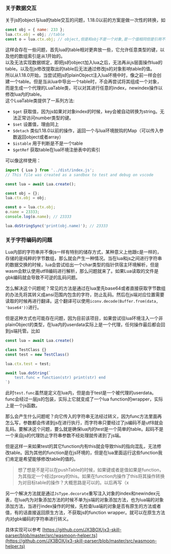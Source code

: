### 关于数据交互

关于js的object与lua的table交互的问题，1.18.0以前的方案是做一次性的转换，如

```js
const obj = { name: 233 };
lua.ctx.obj = obj; //table
const o = lua.ctx.obj; // object,但是和obj不是一个对象,是一个值相同但是引用不同的新对象。
```

这样会存在一些问题，首先lua的table相对更奔放一些，它允许任意类型的键，以及他的数组索引是从1开始的。  
以及无法实现数据绑定，即把js的object加入lua之后，无法再从js层面操作lua的table。以及在js修改提取出的table后无法通过修改js的对象影响table的值。  
所以从1.18.0开始，当尝试把js的plainObject注入lua环境中时，像之前一样会创建一个table。但是当从lua中导出一个table时，不会再尝试将其组成一个对象，而是生成一个代理的LuaTable类，可以对其进行任意的index，newindex操作以修改lua内的table。  
这个LuaTable类提供了一系列方法:

-   `$get` 获取值，因为js如果对对象index的时候，key会被自动转换为string。无法正常访问number类型的键。
-   `$set` 设置值，理由同上
-   `$detach` 类似1.18.0以前的操作，返回一个与lua环境脱钩的Map（可以传入参数返回object或者array）
-   `$istable` 用于判断是不是一个table
-   `$getRef` 获取table在lua环境注册表中的索引

可以像这样使用：

```js
import { Lua } from '../dist/index.js';
// This file was created as a sandbox to test and debug on vscode

const lua = await Lua.create();

const obj = {};
lua.ctx.obj = obj;

const o = lua.ctx.obj;
o.name = 23333;
console.log(o.name); // 23333

lua.doStringSync('print(obj.name)'); // 23333
```

### 关于字符编码的问题

Lua内部的字符串并不像js一样有特别的储存方式，某种意义上他跟c是一样的，存储的是纯粹的字节数组，那么就会产生一种情况。当在lua和js之间进行字符串的数据交换的时候，lua会尝试给出一个char类型的指针供宿主环境解析，但是wasm会默认使用utf8编码进行解析，那么问题就来了。如果Lua读取的文件是gbk编码就会导致不可逆的乱码问题。  

怎么解决这个问题呢？常见的方法是通过在lua里先base64或者直接获取字节数组的办法先将其转义成ansi范围内包含的字符，防止乱码。然后在js端对应位置需要读取的时候再进行翻译。这个翻译可以使用`iconv.decode(Buffer.from(data, 'base64'))`进行。  

但是这种方式也可能存在问题，因为目前该项目，如果尝试往lua环境注入一个非plainObject的类型，在lua内的userdata实际上是一个代理，任何操作最后都会回到js端托管。比如  

```js
const lua = await Lua.create()

class TestClass {}
const test = new TestClass()

lua.ctx.test = test;

await lua.doString(`
    test.func = function(str) print(str) end
`)
```
此时`test.func`虽然是定义在lua内，但是由于test是一个被代理的userdata。func会经过一层js的包装，实际上它就变成了一个lua function的wrapper，实际上是一个js函数。 

那么会产生什么问题呢？向它传入的字符串无法经过转义，因为func方法里面再怎么写，参数都会传递到js在进行执行，而字符串只要经过了js编码不是utf8就会乱码。要解决这个问题，要么就是确保lua内的test是一个简单的table。起码不是一个来自js的代理防止字符串参数不经处理就传递到了js端。 

但是这样一来如果test的其它function内有this就会导致this的指向混乱，无法修改table。因为其他的function是在js环境的，但是在lua里面运行这些function我们肯定是希望能够修改table的值的。

> 想了想是不是可以在pushTable的时候，如果键或者是值如果是function，为其指定一个经过proxy的this。如果在function内操作了this将其操作转换为对目标table的操作？大概思路是可以的。以后再写（x

另一个解决方法就是通过`JsType.decorate`重写注入对象的index和newindex元表，在lua内为对象添加方法的时候不单为js端的对象添加方法，也为lua端的对象添加方法，当进行index操作的时候，先检查lua端的对象是否有原生的方法或者值，有的话直接返回原生方法，不获取js的function wrapper。就可以在原生方法内对gbk编码的字符串进行转义。  

具体实现可以参考 [https://github.com/JX3BOX/jx3-skill-parser/blob/master/src/wasmoon-helper.ts](https://github.com/JX3BOX/jx3-skill-parser/blob/master/src/wasmoon-helper.ts)
